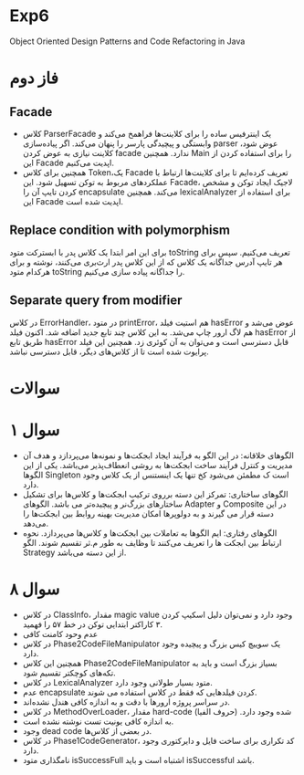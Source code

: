 # Exp6
Object Oriented Design Patterns and Code Refactoring in Java

# فاز دوم

## Facade
- کلاس ParserFacade یک اینترفیس ساده را برای کلاینت‌ها فراهمخ می‌کند و وابستگی و پیچیدگی پارسر را پنهان می‌کند. اگر پیاد‌ه‌سازی parser عوض شود، کلاینت نیازی به عوض کردن facade ندارد. همچنین Main را برای استفاده کردن از این Facade اپدیت می‌کنیم.
- همچنین برای کلاس Token،‌یک Facade تعریف کرده‌ایم تا برای کلاینت‌ها ارتباط با عملکرد‌های مربوط به توکن تسهیل شود. این Facade، لاجیک ایجاد توکن و مشخص کردن تایپ آن را encapsulate می‌کند. همچنین lexicalAnalyzer برای استفاده از این Facade اپدیت شده است.

## Replace condition with polymorphism

برای این امر ابتدا یک کلاس پدر با ابسترکت متود toString تعریف می‌کنیم. سپس برای هر تایپ آدرس جداگانه یک کلاس که از این کلاس پدر ارث‌بری می‌کنند، نوشته و برای هرکدام متود toString را جداگانه پیاده سازی می‌کنیم.

## Separate query from modifier

در کلاس ErrorHandler، در متود printError، هم استیت فیلد hasError عوض می‌شد و هم لاگ ارور چاپ می‌شد. به این کلاس چند تابع جدید اضافه شد. اکنون فیلد hasError از طریق تابع hasError قابل دسترسی است و می‌توان به آن کوئری زد. همچنین این فیلد پرایوت شده است تا از کلاس‌های دیگر، قابل دسترسی نباشد.


# سوالات

# سوال ۱ 
-  الگو‌های خلاقانه: در این الگو به فرآیند ایجاد ابجکت‌ها و نمونه‌ها می‌پردازد و هدف آن مدیریت و کنترل فرآیند ساخت ابجکت‌ها به روشی انعطاف‌پذیر می‌باشد. یکی از این الگو‌ها Singleton است ک مطمئن می‌شود کخ تنها یک اینستنس از یک کلاس وجود دارد.
- الگو‌های ساختاری: تمرکز این دسته برروی ترکیب ابجکت‌ها و کلاس‌ها برای تشکیل ساختار‌های بزرگ‌نر و پیچیده‌تر می باشد. الگو‌های Adapter و Composite در این دسته قرار می گیرند و به دولوپر‌ها امکان مدیریت بهینه روابط بین ابجکت‌ها را می‌دهد.
- الگو‌های رفتاری: ایم الگو‌ها به تعاملات بین ابجکت‌ها و کلاس‌ها می‌پردازد. نحوه ارتباط بین ابجکت ها را تعریف می‌کنند تا وظایف به طور م.ثر تقسیم شوند. الگو Strategy از این دسته می‌باشد.

# سوال ۸ 
- در کلاس ClassInfo، مقدار magic value  وجود دارد و نمی‌توان دلیل اسکیپ کردن ۳ کاراکتر ابتدایی توکن در خط ۵۷ را فهمید.
- عدم وحود کامنت کافی 
- در کلاس Phase2CodeFileManipulator یک سوییچ کیس بزرگ و پیچیده وجود دارد.
- همچنین این کلاس Phase2CodeFileManipulator بسیاز بزرگ است و باید به تکه‌های کوچکتر تقسیم شود.
- در کلاس LexicalAnalyzer متود بسیار طولانی وجود دارد.
- عدم encapsulate کردن فیلد‌هایی که فقط در کلاس استفاده می شوند.
- در سراسر پروژه ارور‌ها با دقت و به اندازه کافی هندل نشده‌اند.
- در کلاس MethodOverLoader، مقدار hard-code شده وجود دارد. (حروف الفیا)
- به اندازه کافی یونیت تست نوشته نشده است.
- وجود dead code در بعضی از کلاس‌ها.
- در کلاس Phase1CodeGenerator، کد تکراری برای ساخت فایل و دایرکتوری وجود دارد.
- نامگذاری متود isSuccessFull اشتباه است و باید isSuccessful باشد.
